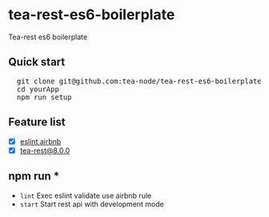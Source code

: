 # tea-rest-es6-boilerplate
Tea-rest es6 boilerplate


## Quick start
<pre>
  git clone git@github.com:tea-node/tea-rest-es6-boilerplate.git yourApp
  cd yourApp
  npm run setup
</pre>

## Feature list
- [x] [eslint airbnb](https://github.com/airbnb/javascript)
- [x] [tea-rest@8.0.0](https://github.com/tea-node/tea-rest)

## npm run *
  * `lint` Exec eslint validate use airbnb rule
  * `start` Start rest api with development mode
